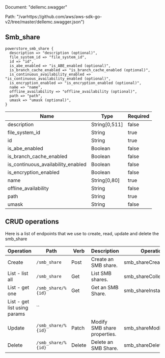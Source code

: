 Document: "dellemc.swagger"


Path: "/varhttps://github.com/aws/aws-sdk-go-v2/tree/master/dellemc.swagger.json")

## Smb_share



```puppet
powerstore_smb_share {
  description => "description (optional)",
  file_system_id => "file_system_id",
  id => "id",
  is_abe_enabled => "is_ABE_enabled (optional)",
  is_branch_cache_enabled => "is_branch_cache_enabled (optional)",
  is_continuous_availability_enabled => "is_continuous_availability_enabled (optional)",
  is_encryption_enabled => "is_encryption_enabled (optional)",
  name => "name",
  offline_availability => "offline_availability (optional)",
  path => "path",
  umask => "umask (optional)",
}
```

| Name        | Type           | Required       |
| ------------- | ------------- | ------------- |
|description | String[0,511] | false |
|file_system_id | String | true |
|id | String | true |
|is_abe_enabled | Boolean | false |
|is_branch_cache_enabled | Boolean | false |
|is_continuous_availability_enabled | Boolean | false |
|is_encryption_enabled | Boolean | false |
|name | String[0,80] | true |
|offline_availability | String | false |
|path | String | true |
|umask | String | false |



## CRUD operations

Here is a list of endpoints that we use to create, read, update and delete the smb_share

| Operation | Path | Verb | Description | OperationID |
| ------------- | ------------- | ------------- | ------------- | ------------- |
|Create|`/smb_share`|Post|Create an SMB share.|smb_shareCreate|
|List - list all|`/smb_share`|Get|List SMB shares.|smb_shareCollectionQuery|
|List - get one|`/smb_share/%{id}`|Get|Get an SMB Share.|smb_shareInstanceQuery|
|List - get list using params|``||||
|Update|`/smb_share/%{id}`|Patch|Modify SMB share properties.|smb_shareModify|
|Delete|`/smb_share/%{id}`|Delete|Delete an SMB Share.|smb_shareDelete|
